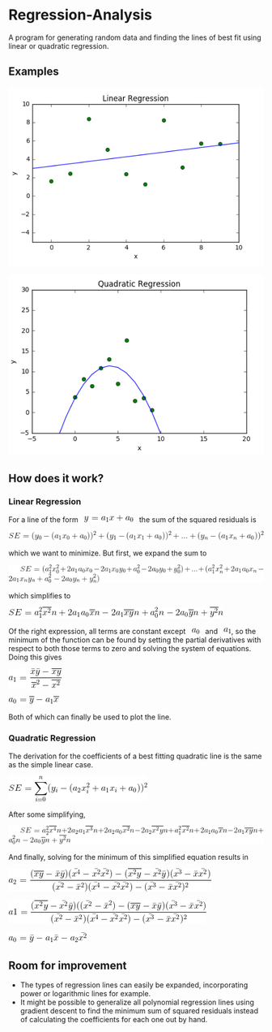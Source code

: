 # Regression-Analysis
A program for generating random data and finding the lines of best fit using linear or quadratic regression.
## Examples
![Linear Regression Example](docs/linRegExample.PNG)

![Quadratic Regression Example](docs/quadRegExample.PNG)
## How does it work?
### Linear Regression
For a line of the form &nbsp; ![Linear Line Equation](docs/linearLine.gif) &nbsp; the sum of the squared residuals is 

![SE formula](docs/SE_Latex.gif) 

which we want to minimize. But first, we expand the sum to 

![Simplified Sum](docs/SE2_Latex.gif) 

which simplifies to 

![Further Simplified Sum](docs/SE3_Latex.gif)

Of the right expression, all terms are constant except &nbsp; ![a0](docs/a0.gif) &nbsp; and &nbsp; ![a0](docs/a1.gif), so the minimum of the function can be found by setting the partial derivatives with respect to both those terms to zero and solving the system of equations. Doing this gives

![a1](docs/linA1.gif)

![a0](docs/linA0.gif)

Both of which can finally be used to plot the line.

### Quadratic Regression
The derivation for the coefficients of a best fitting quadratic line is the same as the simple linear case.

![Quadratic SE](docs/quadSE.gif)

After some simplifying,

![Quadratic SE simplified](docs/SE6_Latex.gif)

And finally, solving for the minimum of this simplified equation results in

![](docs/quadA2.gif)

![](docs/QuadA1.gif)

![](docs/QuadA0.gif)

## Room for improvement
- The types of regression lines can easily be expanded, incorporating power or logarithmic lines for example.
- It might be possible to generalize all polynomial regression lines using gradient descent to find the minimum sum of squared residuals instead of calculating the coefficients for each one out by hand.

